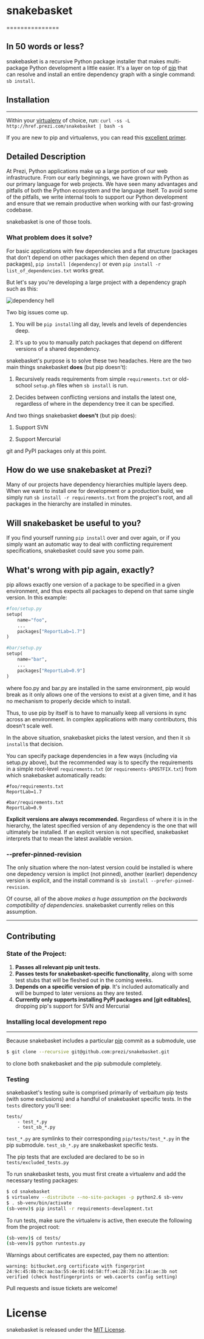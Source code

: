 # snakebasket
===============

## In 50 words or less?

snakebasket is a recursive Python package installer that makes multi-package Python development a little easier. It's a layer on top of [pip](https://github.com/pypa/pip) that can resolve and install an entire dependency graph with a single command: `sb install`.

## Installation
---
Within your [virtualenv](https://pypi.python.org/pypi/virtualenv) of choice, run:
`curl -ss -L http://href.prezi.com/snakebasket | bash -s`

If you are new to pip and virtualenvs, you can read this [excellent primer](http://dabapps.com/blog/introduction-to-pip-and-virtualenv-python/).

## Detailed Description

At Prezi, Python applications make up a large portion of our web infrastructure. From our early beginnings, we have grown with Python as our primary language for web projects. We have seen many advantages and pitfalls of both the Python ecosystem and the language itself. To avoid some of the pitfalls, we write internal tools to support our Python development and ensure that we remain productive when working with our fast-growing codebase.

snakebasket is one of those tools.

### What problem does it solve?

For basic applications with few dependencies and a flat structure (packages that don't depend on other packages which then depend on other packages),   `pip install [dependency]` or even `pip install -r list_of_dependencies.txt` works great.

But let's say you're developing a large project with a dependency graph such as this:

![dependency hell](https://github.com/prezi/snakebasket/wiki/dependency_hell.jpg)

Two big issues come up.

1. You will be `pip install`ing all day, levels and levels of dependencies deep.

2. It's up to you to manually patch packages that depend on different versions of a shared dependency.

snakebasket's purpose is to solve these two headaches. Here are the two main things snakebasket **does** (but pip doesn't):

1. Recursively reads requirements from simple `requirements.txt` or old-school `setup.ph` files when `sb install` is run.

2. Decides between conflicting versions and installs the latest one, regardless of where in the dependency tree it can be specified.

And two things snakebasket **doesn't** (but pip does):

1. Support SVN

2. Support Mercurial

git and PyPI packages only at this point.

## How do we use snakebasket at Prezi?

Many of our projects have dependency hierarchies multiple layers deep. When we want to install one for development or a production build, we simply run `sb install -r requirements.txt` from the project's root, and all packages in the hierarchy are installed in minutes.

## Will snakebasket be useful to you?

If you find yourself running `pip install` over and over again, or if you simply want an automatic way to deal with conflicting requirement specifications, snakebasket could save you some pain.

## What's wrong with pip again, exactly?
pip allows exactly one version of a package to be specified in a given environment, and thus expects all packages to depend on that same single version. In this example:

```python
#foo/setup.py
setup(
    name="foo",
    ...
    packages["ReportLab=1.7"]
)
```

```python
#bar/setup.py
setup(
    name="bar",
    ...
    packages["ReportLab=0.9"]
)
```

where foo.py and bar.py are installed in the same environment, pip would break as it only allows one of the versions to exist at a given time, and it has no mechanism to properly decide which to install.

Thus, to use pip by itself is to have to manually keep all versions in sync across an environment. In complex applications with many contributors, this doesn't scale well.

In the above situation, snakebasket picks the latest version, and then it `sb install`s that decision.

You can specify package dependencies in a few ways (including via setup.py above), but the recommended way is to specify the requirements in a simple root-level `requirements.txt` (or `requirements-$POSTFIX.txt`) from which snakebasket automatically reads:

```
#foo/requirements.txt
ReportLab=1.7
```

```
#bar/requirements.txt
ReportLab=0.9
```

**Explicit versions are always recommended.** Regardless of where it is in the hierarchy, the latest specified version of any dependency is the one that will ultimately be installed. If an explicit version is not specified, snakebasket interprets that to mean the latest available version.

### --prefer-pinned-revision

The only situation where the non-latest version could be installed is where one depedency version is implict (not pinned), another (earlier) dependency version is explicit, and the install command is `sb install --prefer-pinned-revision`.

Of course, all of the above *makes a huge assumption on the backwards compatibility of dependencies*. snakebasket currently relies on this assumption.

---

## Contributing

### State of the Project:

1. **Passes all relevant pip unit tests.**
2. **Passes tests for snakebasket-specific functionality**, along with some test stubs that will be fleshed out in the coming weeks.
3. **Depends on a specific version of pip**. It's included automatically and will be bumped to later versions as they are tested.
4. **Currently only supports installing PyPI packages and [git editables]**, dropping pip's support for SVN and Mercurial

### Installing local development repo
---
Because snakebasket includes a particular [pip](https://github.com/pypa/pip) commit as a submodule, use
```bash
$ git clone --recursive git@github.com:prezi/snakebasket.git 
```
to clone both snakebasket and the pip submodule completely.

### Testing

snakebasket's testing suite is comprised primarily of verbaitum pip tests (with some exclusions) and a handful of snakebasket specific tests. In the `tests` directory you'll see:

```
tests/
    - test_*.py
    - test_sb_*.py
```

`test_*.py` are symlinks to their corresponding `pip/tests/test_*.py` in the pip submodule. `test_sb_*.py` are snakebasket specific tests.

The pip tests that are excluded are declared to be so in `tests/excluded_tests.py`

To run snakebasket tests, you must first create a virtualenv
and add the necessary testing packages:
```bash
$ cd snakebasket
$ virtualenv --distribute --no-site-packages -p python2.6 sb-venv
$ . sb-venv/bin/activate
(sb-venv)$ pip install -r requirements-development.txt 
```
To run tests, make sure the virtualenv is active, then execute the
following from the project root:
```bash
(sb-venv)$ cd tests/
(sb-venv)$ python runtests.py
```
Warnings about certificates are expected, pay them no attention:
```
warning: bitbucket.org certificate with fingerprint 24:9c:45:8b:9c:aa:ba:55:4e:01:6d:58:ff:e4:28:7d:2a:14:ae:3b not verified (check hostfingerprints or web.cacerts config setting)
```

Pull requests and issue tickets are welcome!

# License

snakebasket is released under the [MIT License](http://opensource.org/licenses/MIT).
